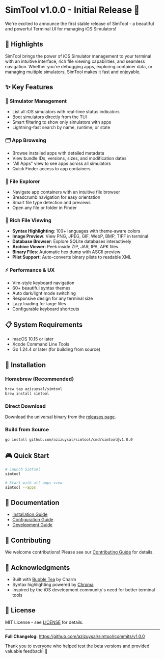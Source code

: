 # SimTool v1.0.0 - Initial Release 🎉

We're excited to announce the first stable release of SimTool - a beautiful and powerful Terminal UI for managing iOS Simulators!

## 🌟 Highlights

SimTool brings the power of iOS Simulator management to your terminal with an intuitive interface, rich file viewing capabilities, and seamless navigation. Whether you're debugging apps, exploring container data, or managing multiple simulators, SimTool makes it fast and enjoyable.

## ✨ Key Features

### 📱 Simulator Management
- List all iOS simulators with real-time status indicators
- Boot simulators directly from the TUI
- Smart filtering to show only simulators with apps
- Lightning-fast search by name, runtime, or state

### 🗂️ App Browsing
- Browse installed apps with detailed metadata
- View bundle IDs, versions, sizes, and modification dates
- "All Apps" view to see apps across all simulators
- Quick Finder access to app containers

### 📁 File Explorer
- Navigate app containers with an intuitive file browser
- Breadcrumb navigation for easy orientation
- Smart file type detection and previews
- Open any file or folder in Finder

### 🎨 Rich File Viewing
- **Syntax Highlighting**: 100+ languages with theme-aware colors
- **Image Preview**: View PNG, JPEG, GIF, WebP, BMP, TIFF in terminal
- **Database Browser**: Explore SQLite databases interactively
- **Archive Viewer**: Peek inside ZIP, JAR, IPA, APK files
- **Binary Files**: Automatic hex dump with ASCII preview
- **Plist Support**: Auto-converts binary plists to readable XML

### ⚡ Performance & UX
- Vim-style keyboard navigation
- 60+ beautiful syntax themes
- Auto dark/light mode switching
- Responsive design for any terminal size
- Lazy loading for large files
- Configurable keyboard shortcuts

## 📋 System Requirements
- macOS 10.15 or later
- Xcode Command Line Tools
- Go 1.24.4 or later (for building from source)

## 🚀 Installation

### Homebrew (Recommended)
```bash
brew tap azizuysal/simtool
brew install simtool
```

### Direct Download
Download the universal binary from the [releases page](https://github.com/azizuysal/simtool/releases/tag/v1.0.0).

### Build from Source
```bash
go install github.com/azizuysal/simtool/cmd/simtool@v1.0.0
```

## 🎮 Quick Start
```bash
# Launch SimTool
simtool

# Start with all apps view
simtool --apps
```

## 📖 Documentation
- [Installation Guide](https://github.com/azizuysal/simtool/blob/main/docs/installation.md)
- [Configuration Guide](https://github.com/azizuysal/simtool/blob/main/docs/configuration.md)
- [Development Guide](https://github.com/azizuysal/simtool/blob/main/docs/development.md)

## 🤝 Contributing
We welcome contributions! Please see our [Contributing Guide](https://github.com/azizuysal/simtool/blob/main/CONTRIBUTING.md) for details.

## 🙏 Acknowledgments
- Built with [Bubble Tea](https://github.com/charmbracelet/bubbletea) by Charm
- Syntax highlighting powered by [Chroma](https://github.com/alecthomas/chroma)
- Inspired by the iOS development community's need for better terminal tools

## 📝 License
MIT License - see [LICENSE](https://github.com/azizuysal/simtool/blob/main/LICENSE) for details.

---

**Full Changelog**: https://github.com/azizuysal/simtool/commits/v1.0.0

Thank you to everyone who helped test the beta versions and provided valuable feedback! 🙌